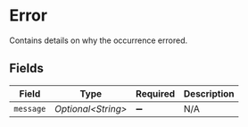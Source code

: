 # Error

Contains details on why the occurrence errored.


## Fields

| Field               | Type                | Required            | Description         |
| ------------------- | ------------------- | ------------------- | ------------------- |
| `message`           | *Optional\<String>* | :heavy_minus_sign:  | N/A                 |